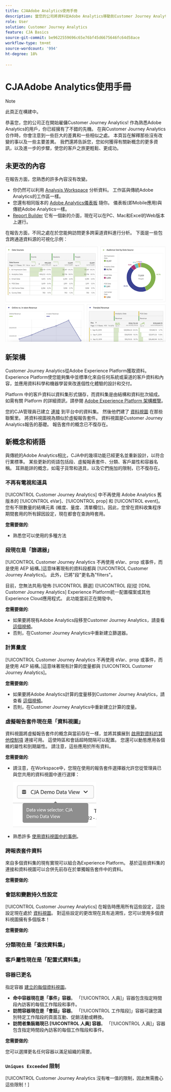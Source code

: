 ```yaml
---
title: CJAAdobe Analytics使用手冊
description: 當您的公司將資料從Adobe Analytics移動到Customer Journey Analytics時，從用戶的角度考慮什麼
role: User
solution: Customer Journey Analytics
feature: CJA Basics
source-git-commit: be9622559696c65e76bf45d6675646fc64d58ace
workflow-type: tm+mt
source-wordcount: '994'
ht-degree: 18%

---
```



# CJAAdobe Analytics使用手冊

>[!NOTE]
>
>此頁正在構建中。

恭喜您，您的公司正在開始雇傭Customer Journey Analytics! 作為熟悉Adobe Analytics的用戶，你已經擁有了不錯的先機。 在與Customer Journey Analytics合作時，你會注意到一些巨大的差異和一些相似之處。 本頁旨在解釋那些沒有改變的事以及一些主要差異。 我們還將告訴您，您如何獲得有關新概念的更多資訊，以及進一步的步驟，使您的客戶之旅更輕鬆、更成功。

## 未更改的內容

在報告方面，您熟悉的許多內容沒有改變。

* 你仍然可以利用 [Analysis Workspace](/help/analysis-workspace/home.md) 分析資料。 工作區與傳統Adobe Analytics的工作區一樣。
* 您還有相同版本的 [Adobe Analytics儀表板](/help/mobile-app/home.md) 隨你。 儀表板(即Mobile應用)與傳統Adobe Analytics一樣。
* [Report Builder](/help/report-builder/report-buider-overview.md) 它有一個新的介面，現在可以在PC、Mac和Excel的Web版本上運行。

在報告方面，不同之處在於您能夠訪問更多跨渠道資料進行分析。 下面是一些包含跨通道資料源的可視化示例：

![多通道可視化](assets/cross-channel.png)

## 新架構

Customer Journey Analytics從Adobe Experience Platform獲取資料。 Experience Platform使您能夠集中並標準化來自任何系統或渠道的客戶資料和內容，並應用資料科學和機器學習來改進個性化體驗的設計和交付。

Platform 中的客戶資料以資料集形式儲存，而資料集是由結構和資料批次組成。如需有關 Platform 的詳細資訊，請參閱 [Adobe Experience Platform 架構概覽](https://experienceleague.adobe.com/docs/platform-learn/tutorials/intro-to-platform/basic-architecture.html?lang=en)。

您的CJA管理員已建立 [連接](/help/connections/create-connection.md) 到平台中的資料集。 然後他們建了 [資料視圖](/help/data-views/data-views.md) 在那些聯繫里。 將資料視圖視為類似於虛擬報告套件。 資料視圖是Customer Journey Analytics報告的基礎。 報告套件的概念已不復存在。

## 新概念和術語

與傳統的Adobe Analytics相比，CJA中的幾項功能已經更名並重新設計，以符合行業標準。 某些更新的術語包括段、虛擬報表套件、分類、客戶屬性和容器名稱。 耳熟能詳的概念，如電子貨幣和道具，以及它們施加的限制，已不復存在。

### 不再有電視和道具

[!UICONTROL Customer Journey Analytics] 中不再使用 Adobe Analytics 舊版本的 [!UICONTROL eVar]、[!UICONTROL prop] 和 [!UICONTROL event]。您有不限數量的結構元素 (維度、量度、清單欄位)。因此，您曾在資料收集程序期間套用的所有歸因設定，現在都會在查詢時套用。

**您需要做的**:

* 熟悉您可以使用的多種方法

### 段現在是「篩選器」

[!UICONTROL Customer Journey Analytics 不再使用 eVar、prop 或事件，而是使用 AEP 結構。]這意味著現有的資料段都與 [!UICONTROL Customer Journey Analytics]。 此外，已將&quot;段&quot;更名為&quot;filters&quot;。

目前，您無法共用/發佈 [!UICONTROL 篩選] ([!UICONTROL 段]從 [!DNL Customer Journey Analytics] Experience Platform統一配置檔案或其他Experience Cloud應用程式。 此功能當前正在開發中。

**您需要做的**:

* 如果要將現有Adobe Analytics段移至Customer Journey Analytics，請查看 [這個視頻](https://experienceleague.adobe.com/docs/customer-journey-analytics-learn/tutorials/moving-adobe-analytics-segments-to-customer-journey-analytics.html?lang=zh-Hant)。
* 否則，在Customer Journey Analytics中重新建立篩選器。

### 計算量度

[!UICONTROL Customer Journey Analytics 不再使用 eVar、prop 或事件，而是使用 AEP 結構。]這意味著現有計算的度量都與 [!UICONTROL Customer Journey Analytics]。

**您需要做的**:

* 如果要將Adobe Analytics計算的度量移到Customer Journey Analytics，請查看 [這個視頻](https://experienceleague.adobe.com/docs/customer-journey-analytics-learn/tutorials/moving-your-calculated-metrics-from-adobe-analytics-to-customer-journey-analytics.html?lang=zh-Hant)。
* 否則，在Customer Journey Analytics中重新建立計算的度量。

### 虛擬報告套件現在是「資料視圖」

資料視圖將虛擬報告套件的概念與當前存在一樣，並將其擴展到 [啟用對資料的其他控制項](/help/data-views/create-dataview.md) 連接可用。 這使時區和會話超時間隔可以配置。 您還可以動態應用各個維的屬性和到期屬性。 請注意，這些應用於所有資料。

**您需要做的**:

* 請注意，在Workspace中，您現在使用的報告套件選擇器允許您從管理員已與您共用的資料視圖中進行選擇：

   ![資料視圖選擇器](assets/data-views.png)

* 熟悉許多 [使用資料視圖中的事例](/help/data-views/data-views-usecases.md)。

### 跨報表套件資料

來自多個資料集的現有實現可以組合為Experience Platform。 基於這些資料集的連接和資料視圖可以合併先前存在於單獨報告套件中的資料。

**您需要做的**:


### 會話和變數持久性設定

[!UICONTROL Customer Journey Analytics] 在報告時應用所有這些設定，這些設定現在處於 [資料視圖](help/data-views/component-settings/persistence.md)。 對這些設定的更改現在具有追溯性，您可以使用多個資料視圖擁有多個版本！

**您需要做的**:


### 分類現在是「查找資料集」

### 客戶屬性現在是「配置式資料集」


### 容器已更名

指定容器 [建立的每個資料視圖](https://experienceleague.adobe.com/docs/analytics-platform/using/cja-dataviews/create-dataview.html?lang=en#containers)。
* **命中容器現在是「事件」容器**。 「[!UICONTROL 人員]」容器包含指定時間段內訪客的每個工作階段和事件。
* **訪問容器現在是「會話」容器**。 「[!UICONTROL 工作階段]」容器可讓您識別特定工作階段的頁面互動、促銷活動或轉換。
* **訪問者集裝箱現已 [!UICONTROL 人員] 容器**。 「[!UICONTROL 人員]」容器包含指定時間段內訪客的每個工作階段和事件。

**您需要做的**:

您可以選擇更名任何容器以滿足組織的需要。


### `Uniques Exceeded` 限制

[!UICONTROL Customer Journey Analytics 沒有唯一值的限制，因此無需擔心這些限制！]
